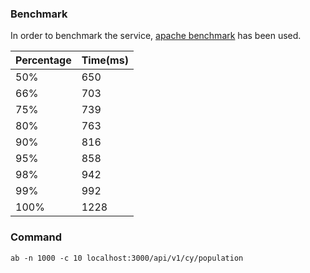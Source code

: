 ### Benchmark

In order to benchmark the service, [apache benchmark](https://httpd.apache.org/docs/2.4/programs/ab.html) has been used.

**Percentage** | **Time(ms)** |
--- | --- |
50% | 650 |
66% | 703 |
75% | 739 |
80% | 763 |
90% | 816 |
95% | 858 |
98% | 942 |
99% | 992 |
100% | 1228 |


### Command

```
ab -n 1000 -c 10 localhost:3000/api/v1/cy/population
```